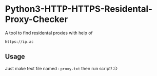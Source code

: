# Python3-HTTP-HTTPS-Residental-Proxy-Checker 

A tool to find residental proxies with help of 

``` https://ip.ac ```

## Usage
Just make text file named :
```proxy.txt```
then run script! :D 